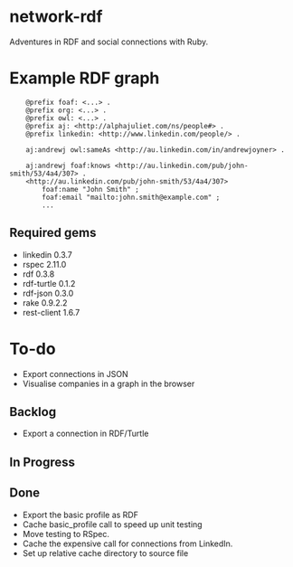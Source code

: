 # network-rdf

Adventures in RDF and social connections with Ruby.

# Example RDF graph
```
	@prefix foaf: <...> .
	@prefix org: <...> .
	@prefix owl: <...> .
	@prefix aj: <http://alphajuliet.com/ns/people#> .
	@prefix linkedin: <http://www.linkedin.com/people/> .

	aj:andrewj owl:sameAs <http://au.linkedin.com/in/andrewjoyner> .

	aj:andrewj foaf:knows <http://au.linkedin.com/pub/john-smith/53/4a4/307> .
	<http://au.linkedin.com/pub/john-smith/53/4a4/307> 
		foaf:name "John Smith" ;
		foaf:email "mailto:john.smith@example.com" ;
		...
```

## Required gems

- linkedin 0.3.7
- rspec 2.11.0
- rdf 0.3.8
- rdf-turtle 0.1.2
- rdf-json 0.3.0
- rake 0.9.2.2
- rest-client 1.6.7

# To-do

- Export connections in JSON
- Visualise companies in a graph in the browser

## Backlog

- Export a connection in RDF/Turtle

## In Progress

## Done

- Export the basic profile as RDF
- Cache basic_profile call to speed up unit testing
- Move testing to RSpec.
- Cache the expensive call for connections from LinkedIn.
- Set up relative cache directory to source file


